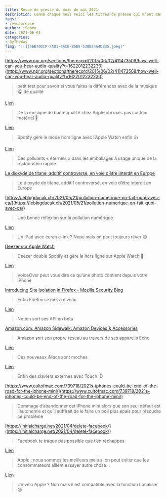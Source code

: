 ```yaml
---
title: Revue de presse du mois de mai 2021
description: Comme chaque mois voici les titres de presse qui m’ont marqué. 
tags: 
- revuepresse
author: iSebmo
date: 2021-06-01
categories: 
- ByTheWay
fimg: "![](46B70DCF-FA81-4ACB-85B8-538E54A4DB35.jpeg)"
--- 
```

[https://www.npr.org/sections/therecord/2015/06/02/411473508/how-well-can-you-hear-audio-quality?t=1622012232230](https://www.npr.org/sections/therecord/2015/06/02/411473508/how-well-can-you-hear-audio-quality?t=1622012232230)

> petit test pour savoir si vous faites la différences avec de la musique 🎧 de qualité 

[Lien](https://www.theverge.com/2021/5/22/22448933/apple-music-lossless-homepod-mini-support-confirmed)

> De la musique de haute qualité chez Apple oui mais pas sur leur matériel 😬

[Lien](https://www.theverge.com/2021/5/21/22447222/spotify-adding-feature-music-downloads-offline-apple-watch)

> Spotify gère le mode hors ligne avec l’Apple Watch enfin 👍

[Lien](https://www.lemonde.fr/planete/article/2021/05/20/des-polluants-eternels-dans-les-emballages-a-usage-unique-de-la-restauration-rapide_6080814_3244.html)

> Des polluants « éternels » dans les emballages à usage unique de la restauration rapide

[Le dioxyde de titane, additif controversé, en voie d’être interdit en Europe](https://www.lemonde.fr/planete/article/2021/05/20/le-dioxyde-de-titane-additif-controverse-devrait-etre-interdit-en-europe_6080857_3244.html)

> Le dioxyde de titane, additif controversé, en voie d’être interdit en Europe

[https://leblogducuk.ch/2021/05/21/pollution-numerique-on-fait-quoi-avec-ca/](https://leblogducuk.ch/2021/05/21/pollution-numerique-on-fait-quoi-avec-ca/)

> Une bonne réflexion sur la pollution numérique

[Lien](https://www.theverge.com/2021/5/20/22444637/kobo-elipsa-e-reader-giant-screen-price-release-date-stylus)

> Un iPad avec écran e-ink ? Nope mais on peut toujours rêver 😅

[Deezer sur Apple Watch](https://www.theverge.com/2021/5/19/22443522/deezer-apple-watch-offline-listening)

> Deezer double Spotify et gère le hors ligne sur Apple Watch 🥊

[Lien](https://www.youtube.com/watch?v=UnoeaUpHKxY)

> VoiceOver peut vous dire ce qu’une photo contient depuis votre iPhone 

[Introducing Site Isolation in Firefox - Mozilla Security Blog](https://blog.mozilla.org/security/2021/05/18/introducing-site-isolation-in-firefox/)

> Enfin Firefox se met à niveau


[Lien](https://developers.notion.so/)

> Notion sort ses API en beta

[Amazon.com: Amazon Sidewalk: Amazon Devices & Accessories](https://www.amazon.com/Amazon-Sidewalk/b?node=21328123011)

> Amazon sort son propre réseau au travers de ses appareils Echo

[Lien](https://www.theverge.com/2021/4/23/22396936/weird-apple-design-spring-loaded-edition)

> Ces nouveaux iMacs sont moches

[Lien](https://techcrunch.com/2021/04/20/apple-brings-touch-id-to-the-magic-keyboard/)

> Enfin des claviers externes avec Touch ID 

[https://www.cultofmac.com/739718/2021s-iphones-could-be-end-of-the-road-for-the-iphone-mini/](https://www.cultofmac.com/739718/2021s-iphones-could-be-end-of-the-road-for-the-iphone-mini/)

> Dommage d’abandonner cet iPhone mini alors que son seul défaut est l’autonomie et qu’il suffirait de le faire un poil plus épais pour résoudre ce problème

[https://initialcharge.net/2021/04/delete-facebook/](https://initialcharge.net/2021/04/delete-facebook/)

> Facebook te traque pas possible que t’en réchappes

[Lien](https://www.theverge.com/2021/4/9/22375128/apple-imessage-android-ecosystem-lock-in-epic-games-filings-app-store-dispute)

> Apple : nous sommes les meilleurs mais si on peut éviter que les consommateurs aillent essayer autre chose…

[Lien](https://www.theverge.com/2021/4/7/22372016/apple-find-my-bluetooth-tracking-iphone-network-third-party-vanmoof-belkin-chipolo-uwb)

> Un vélo Apple ? Non mais il est compatible avec la fonction Localiser 😍
